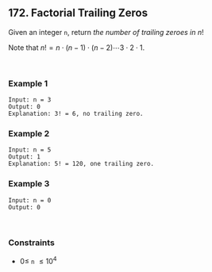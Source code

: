 ## 172. Factorial Trailing Zeros

Given an integer `n`, return _the number of trailing zeroes in_ $n!$

Note that $n! = n \cdot (n - 1) \cdot (n - 2) \dotsm 3 \cdot 2 \cdot 1$.

<br>

### Example 1

```
Input: n = 3
Output: 0
Explanation: 3! = 6, no trailing zero.
```

### Example 2

```
Input: n = 5
Output: 1
Explanation: 5! = 120, one trailing zero.
```

### Example 3

```
Input: n = 0
Output: 0
```

<br>

### Constraints

- $0 \leqslant$ `n` $\leqslant 10^4$
